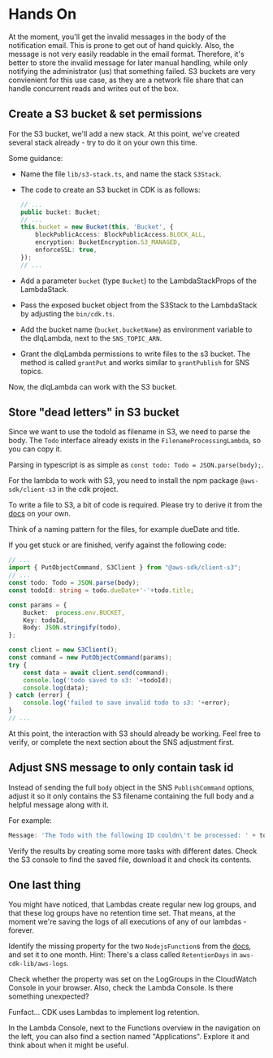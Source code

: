 # Hands On

At the moment, you'll get the invalid messages in the body of the notification email.
This is prone to get out of hand quickly. Also, the message is not very easily readable in the email format.
Therefore, it's better to store the invalid message for later manual handling, while only notifying the administrator (us) that something failed.
S3 buckets are very convienient for this use case, as they are a network file share that can handle concurrent reads and writes out of the box.


## Create a S3 bucket & set permissions

For the S3 bucket, we'll add a new stack.
At this point, we've created several stack already - try to do it on your own this time.

Some guidance:
- Name the file `lib/s3-stack.ts`, and name the stack `S3Stack`.
- The code to create an S3 bucket in CDK is as follows:

    ```typescript
    // ...
    public bucket: Bucket;
    // ...
    this.bucket = new Bucket(this, 'Bucket', {
        blockPublicAccess: BlockPublicAccess.BLOCK_ALL,
        encryption: BucketEncryption.S3_MANAGED,
        enforceSSL: true,
    });
    // ...
    ```
- Add a parameter `bucket` (type `Bucket`) to the LambdaStackProps of the LambdaStack.
- Pass the exposed bucket object from the S3Stack to the LambdaStack by adjusting the `bin/cdk.ts`.
- Add the bucket name (`bucket.bucketName`) as environment variable to the dlqLambda, next to the `SNS_TOPIC_ARN`.
- Grant the dlqLambda permissions to write files to the s3 bucket. The method is called `grantPut` and works similar to `grantPublish` for SNS topics.

Now, the dlqLambda can work with the S3 bucket.


## Store "dead letters" in S3 bucket

Since we want to use the todoId as filename in S3, we need to parse the body.
The `Todo` interface already exists in the `FilenameProcessingLambda`, so you can copy it.

Parsing in typescript is as simple as `const todo: Todo = JSON.parse(body);`.

For the lambda to work with S3, you need to install the npm package `@aws-sdk/client-s3` in the cdk project.

To write a file to S3, a bit of code is required. Please try to derive it from the [docs](https://github.com/aws/aws-sdk-js-v3/tree/main/clients/client-s3) on your own.

Think of a naming pattern for the files, for example dueDate and title.

If you get stuck or are finished, verify against the following code:

```typescript
// ...
import { PutObjectCommand, S3Client } from "@aws-sdk/client-s3";
// ...
const todo: Todo = JSON.parse(body);
const todoId: string = todo.dueDate+'-'+todo.title;

const params = {
    Bucket:  process.env.BUCKET,
    Key: todoId,
    Body: JSON.stringify(todo),
};

const client = new S3Client();
const command = new PutObjectCommand(params);
try {
    const data = await client.send(command);
    console.log('todo saved to s3: '+todoId);
    console.log(data);
} catch (error) {
    console.log('failed to save invalid todo to s3: '+error);
}
// ...
```

At this point, the interaction with S3 should already be working. Feel free to verify, or complete the next section about the SNS adjustment first.


## Adjust SNS message to only contain task id

Instead of sending the full `body` object in the SNS `PublishCommand` options, adjust it so it only contains the S3 filename containing the full body and a helpful message along with it.

For example:

```typescript
Message: 'The Todo with the following ID couldn\'t be processed: ' + todoId,
```

Verify the results by creating some more tasks with different dates.
Check the S3 console to find the saved file, download it and check its contents.


## One last thing

You might have noticed, that Lambdas create regular new log groups, and that these log groups have no retention time set.
That means, at the moment we're saving the logs of all executions of any of our lambdas - forever.

Identify the missing property for the two `NodejsFunction`s from the [docs](https://docs.aws.amazon.com/cdk/api/v2/docs/aws-cdk-lib.aws_lambda_nodejs.NodejsFunction.html#class-nodejsfunction-construct), and set it to one month. Hint: There's a class called `RetentionDays` in `aws-cdk-lib/aws-logs`.

Check whether the property was set on the LogGroups in the CloudWatch Console in your browser.
Also, check the Lambda Console. Is there something unexpected?

Funfact... CDK uses Lambdas to implement log retention.

In the Lambda Console, next to the Functions overview in the navigation on the left, you can also find a section named "Applications". Explore it and think about when it might be useful.
